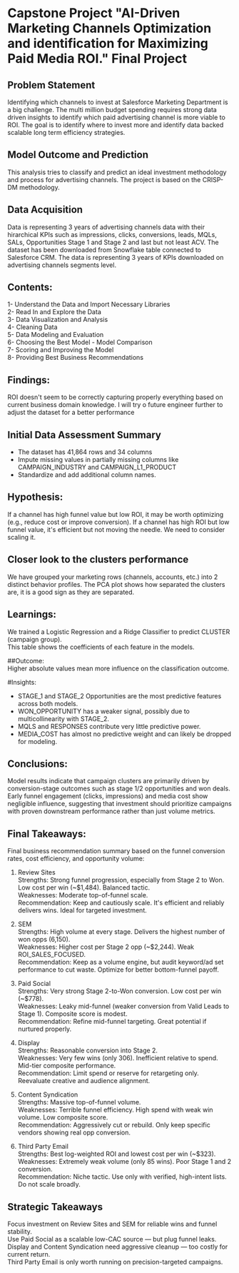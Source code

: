 # Capstone Project "AI-Driven Marketing Channels Optimization and identification for Maximizing Paid Media ROI." Final Project

## Problem Statement
Identifying which channels to invest at Salesforce Marketing Department is a big challenge. The multi million budget spending requires strong data driven insights to identify which paid advertising channel is more viable to ROI. The goal is to identify where to invest more and identify data backed scalable long term efficiency strategies.

## Model Outcome and Prediction
This analysis tries to classify and predict an ideal investment methodology and process for advertising channels. The project is based on the CRISP-DM methodology.

## Data Acquisition
Data is representing 3 years of advertising channels data with their hirarchical KPIs such as impressions, clicks, conversions, leads, MQLs, SALs, Opportunities Stage 1 and Stage 2 and last but not least ACV. The dataset has been downloaded from Snowflake table connected to Salesforce CRM. The data is representing 3 years of KPIs downloaded on advertising channels segments level.

## Contents:  
1- Understand the Data and Import Necessary Libraries  
2- Read In and Explore the Data  
3- Data Visualization and Analysis  
4- Cleaning Data  
5- Data Modeling and Evaluation  
6- Choosing the Best Model - Model Comparison  
7- Scoring and Improving the Model  
8- Providing Best Business Recommendations  

## Findings:  
ROI doesn't seem to be correctly capturing properly everything based on current business domain knowledge. I will try o future engineer further to adjust the dataset for a better performance

## Initial Data Assessment Summary  
- The dataset has 41,864 rows and 34 columns  
- Impute missing values in partially missing columns like CAMPAIGN_INDUSTRY and CAMPAIGN_L1_PRODUCT  
- Standardize and add additional column names.

## Hypothesis:
If a channel has high funnel value but low ROI, it may be worth optimizing (e.g., reduce cost or improve conversion).
If a channel has high ROI but low funnel value, it's efficient but not moving the needle. We need to consider scaling it.

## Closer look to the clusters performance
We have grouped your marketing rows (channels, accounts, etc.) into 2 distinct behavior profiles.
The PCA plot shows how separated the clusters are, it is a good sign as they are separated.

## Learnings:  
We trained a Logistic Regression and a Ridge Classifier to predict CLUSTER (campaign group).  
This table shows the coefficients of each feature in the models.  

##Outcome:  
Higher absolute values mean more influence on the classification outcome.

#Insights:  
- STAGE_1 and STAGE_2 Opportunities are the most predictive features across both models.  
- WON_OPPORTUNITY has a weaker signal, possibly due to multicollinearity with STAGE_2.  
- MQLS and RESPONSES contribute very little predictive power.  
- MEDIA_COST has almost no predictive weight and can likely be dropped for modeling.

## Conclusions:  
Model results indicate that campaign clusters are primarily driven by conversion-stage outcomes such as stage 1/2 opportunities and won deals. Early funnel engagement (clicks, impressions) and media cost show negligible influence, suggesting that investment should prioritize campaigns with proven downstream performance rather than just volume metrics.  

## Final Takeaways:     
Final business recommendation summary based on the funnel conversion rates, cost efficiency, and opportunity volume:  
  
1. Review Sites  
Strengths: Strong funnel progression, especially from Stage 2 to Won. Low cost per win (~$1,484). Balanced tactic.  
Weaknesses: Moderate top-of-funnel scale.  
Recommendation: Keep and cautiously scale. It's efficient and reliably delivers wins. Ideal for targeted investment.  
  
2. SEM  
Strengths: High volume at every stage. Delivers the highest number of won opps (6,150).  
Weaknesses: Higher cost per Stage 2 opp (~$2,244). Weak ROI_SALES_FOCUSED.  
Recommendation: Keep as a volume engine, but audit keyword/ad set performance to cut waste. Optimize for better bottom-funnel payoff.  

3. Paid Social  
Strengths: Very strong Stage 2-to-Won conversion. Low cost per win (~$778).  
Weaknesses: Leaky mid-funnel (weaker conversion from Valid Leads to Stage 1). Composite score is modest.  
Recommendation: Refine mid-funnel targeting. Great potential if nurtured properly.  
  
4. Display  
Strengths: Reasonable conversion into Stage 2.  
Weaknesses: Very few wins (only 306). Inefficient relative to spend. Mid-tier composite performance.  
Recommendation: Limit spend or reserve for retargeting only. Reevaluate creative and audience alignment.  
  
5. Content Syndication  
Strengths: Massive top-of-funnel volume.  
Weaknesses: Terrible funnel efficiency. High spend with weak win volume. Low composite score.  
Recommendation: Aggressively cut or rebuild. Only keep specific vendors showing real opp conversion.  
  
6. Third Party Email  
Strengths: Best log-weighted ROI and lowest cost per win (~$323).  
Weaknesses: Extremely weak volume (only 85 wins). Poor Stage 1 and 2 conversion.  
Recommendation: Niche tactic. Use only with verified, high-intent lists. Do not scale broadly.  
  
## Strategic Takeaways  
Focus investment on Review Sites and SEM for reliable wins and funnel stability.  
Use Paid Social as a scalable low-CAC source — but plug funnel leaks.  
Display and Content Syndication need aggressive cleanup — too costly for current return.  
Third Party Email is only worth running on precision-targeted campaigns.
